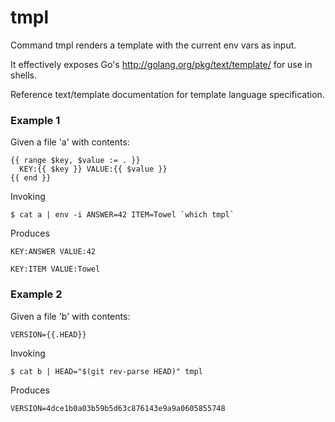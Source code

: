 # tmpl

Command tmpl renders a template with the current env vars as input.

It effectively exposes Go's <a href="http://golang.org/pkg/text/template/">http://golang.org/pkg/text/template/</a> for use in shells.

Reference text/template documentation for template language specification.

### Example 1
Given a file 'a' with contents:


	{{ range $key, $value := . }}
	  KEY:{{ $key }} VALUE:{{ $value }}
	{{ end }}

Invoking


	$ cat a | env -i ANSWER=42 ITEM=Towel `which tmpl`

Produces


	KEY:ANSWER VALUE:42
	
	KEY:ITEM VALUE:Towel

### Example 2
Given a file 'b' with contents:


	VERSION={{.HEAD}}

Invoking


	$ cat b | HEAD="$(git rev-parse HEAD)" tmpl

Produces


	VERSION=4dce1b0a03b59b5d63c876143e9a9a0605855748


